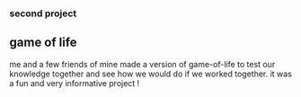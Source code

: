 ### second project

## game of life

me and a few friends of mine made a version of game-of-life to test our knowledge together and see how we would do if we worked together.
it was a fun and very informative project !
